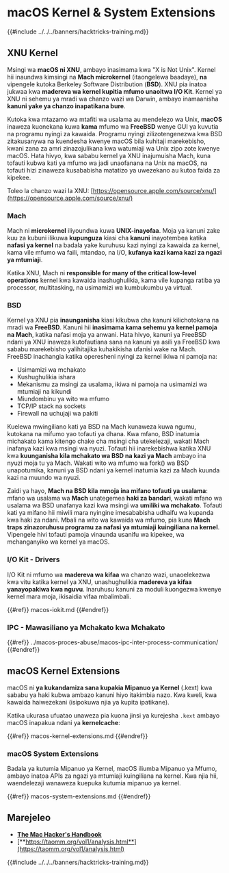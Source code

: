 # macOS Kernel & System Extensions

{{#include ../../../banners/hacktricks-training.md}}

## XNU Kernel

Msingi wa **macOS ni XNU**, ambayo inasimama kwa "X is Not Unix". Kernel hii inaundwa kimsingi na **Mach microkernel** (itaongelewa baadaye), **na** vipengele kutoka Berkeley Software Distribution (**BSD**). XNU pia inatoa jukwaa kwa **madereva wa kernel kupitia mfumo unaoitwa I/O Kit**. Kernel ya XNU ni sehemu ya mradi wa chanzo wazi wa Darwin, ambayo inamaanisha **kanuni yake ya chanzo inapatikana bure**.

Kutoka kwa mtazamo wa mtafiti wa usalama au mendelezo wa Unix, **macOS** inaweza kuonekana kuwa **kama** mfumo wa **FreeBSD** wenye GUI ya kuvutia na programu nyingi za kawaida. Programu nyingi zilizotengenezwa kwa BSD zitakusanywa na kuendesha kwenye macOS bila kuhitaji marekebisho, kwani zana za amri zinazojulikana kwa watumiaji wa Unix zipo zote kwenye macOS. Hata hivyo, kwa sababu kernel ya XNU inajumuisha Mach, kuna tofauti kubwa kati ya mfumo wa jadi unaofanana na Unix na macOS, na tofauti hizi zinaweza kusababisha matatizo ya uwezekano au kutoa faida za kipekee.

Toleo la chanzo wazi la XNU: [https://opensource.apple.com/source/xnu/](https://opensource.apple.com/source/xnu/)

### Mach

Mach ni **microkernel** iliyoundwa kuwa **UNIX-inayofaa**. Moja ya kanuni zake kuu za kubuni ilikuwa **kupunguza** kiasi cha **kanuni** inayotembea katika **nafasi ya kernel** na badala yake kuruhusu kazi nyingi za kawaida za kernel, kama vile mfumo wa faili, mtandao, na I/O, **kufanya kazi kama kazi za ngazi ya mtumiaji**.

Katika XNU, Mach ni **responsible for many of the critical low-level operations** kernel kwa kawaida inashughulikia, kama vile kupanga ratiba ya processor, multitasking, na usimamizi wa kumbukumbu ya virtual.

### BSD

Kernel ya XNU pia **inaunganisha** kiasi kikubwa cha kanuni kilichotokana na mradi wa **FreeBSD**. Kanuni hii **inasimama kama sehemu ya kernel pamoja na Mach**, katika nafasi moja ya anwani. Hata hivyo, kanuni ya FreeBSD ndani ya XNU inaweza kutofautiana sana na kanuni ya asili ya FreeBSD kwa sababu marekebisho yalihitajika kuhakikisha ufanisi wake na Mach. FreeBSD inachangia katika operesheni nyingi za kernel ikiwa ni pamoja na:

- Usimamizi wa mchakato
- Kushughulikia ishara
- Mekanismu za msingi za usalama, ikiwa ni pamoja na usimamizi wa mtumiaji na kikundi
- Miundombinu ya wito wa mfumo
- TCP/IP stack na sockets
- Firewall na uchujaji wa pakiti

Kuelewa mwingiliano kati ya BSD na Mach kunaweza kuwa ngumu, kutokana na mifumo yao tofauti ya dhana. Kwa mfano, BSD inatumia michakato kama kitengo chake cha msingi cha utekelezaji, wakati Mach inafanya kazi kwa msingi wa nyuzi. Tofauti hii inarekebishwa katika XNU kwa **kuunganisha kila mchakato wa BSD na kazi ya Mach** ambayo ina nyuzi moja tu ya Mach. Wakati wito wa mfumo wa fork() wa BSD unapotumika, kanuni ya BSD ndani ya kernel inatumia kazi za Mach kuunda kazi na muundo wa nyuzi.

Zaidi ya hayo, **Mach na BSD kila mmoja ina mifano tofauti ya usalama**: mfano wa usalama wa **Mach** unategemea **haki za bandari**, wakati mfano wa usalama wa BSD unafanya kazi kwa msingi wa **umiliki wa mchakato**. Tofauti kati ya mifano hii miwili mara nyingine imesababisha udhaifu wa kupanda kwa haki za ndani. Mbali na wito wa kawaida wa mfumo, pia kuna **Mach traps zinazoruhusu programu za nafasi ya mtumiaji kuingiliana na kernel**. Vipengele hivi tofauti pamoja vinaunda usanifu wa kipekee, wa mchanganyiko wa kernel ya macOS.

### I/O Kit - Drivers

I/O Kit ni mfumo wa **madereva wa kifaa** wa chanzo wazi, unaoelekezwa kwa vitu katika kernel ya XNU, unashughulikia **madereva ya kifaa yanayopakiwa kwa nguvu**. Inaruhusu kanuni za moduli kuongezwa kwenye kernel mara moja, ikisaidia vifaa mbalimbali.


{{#ref}}
macos-iokit.md
{{#endref}}

### IPC - Mawasiliano ya Mchakato kwa Mchakato


{{#ref}}
../macos-proces-abuse/macos-ipc-inter-process-communication/
{{#endref}}

## macOS Kernel Extensions

macOS ni **ya kukandamiza sana kupakia Mipanuo ya Kernel** (.kext) kwa sababu ya haki kubwa ambazo kanuni hiyo itakimbia nazo. Kwa kweli, kwa kawaida haiwezekani (isipokuwa njia ya kupita ipatikane).

Katika ukurasa ufuatao unaweza pia kuona jinsi ya kurejesha `.kext` ambayo macOS inapakua ndani ya **kernelcache**:


{{#ref}}
macos-kernel-extensions.md
{{#endref}}

### macOS System Extensions

Badala ya kutumia Mipanuo ya Kernel, macOS iliumba Mipanuo ya Mfumo, ambayo inatoa APIs za ngazi ya mtumiaji kuingiliana na kernel. Kwa njia hii, waendelezaji wanaweza kuepuka kutumia mipanuo ya kernel.


{{#ref}}
macos-system-extensions.md
{{#endref}}

## Marejeleo

- [**The Mac Hacker's Handbook**](https://www.amazon.com/-/es/Charlie-Miller-ebook-dp-B004U7MUMU/dp/B004U7MUMU/ref=mt_other?_encoding=UTF8&me=&qid=)
- [**https://taomm.org/vol1/analysis.html**](https://taomm.org/vol1/analysis.html)

{{#include ../../../banners/hacktricks-training.md}}
